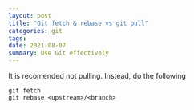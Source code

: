 ```yaml
---
layout: post
title: "Git fetch & rebase vs git pull"
categories: git
tags:
date: 2021-08-07
summary: Use Git effectively
---
```


It is recomended not pulling. Instead, do the following

	git fetch
	git rebase <upstream>/<branch>
